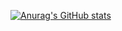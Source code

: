 [![Anurag's GitHub stats](https://github-readme-stats.vercel.app/api?username=dandwal)](https://github.com/anuraghazra/github-readme-stats)
